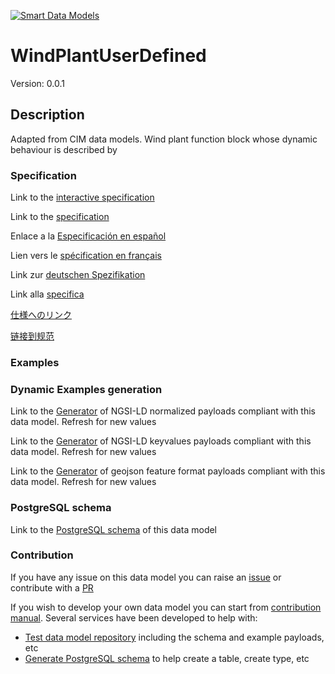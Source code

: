 [![Smart Data Models](https://smartdatamodels.org/wp-content/uploads/2022/01/SmartDataModels_logo.png "Logo")](https://smartdatamodels.org)
# WindPlantUserDefined
Version: 0.0.1

## Description 

Adapted from CIM data models. Wind plant function block whose dynamic behaviour is described by
### Specification

Link to the [interactive specification](https://swagger.lab.fiware.org/?url=https://smart-data-models.github.io/dataModel.EnergyCIM/WindPlantUserDefined/swagger.yaml)

Link to the [specification](https://github.com/smart-data-models/dataModel.EnergyCIM/blob/master/WindPlantUserDefined/doc/spec.md)

Enlace a la [Especificación en español](https://github.com/smart-data-models/dataModel.EnergyCIM/blob/master/WindPlantUserDefined/doc/spec_ES.md)

Lien vers le [spécification en français](https://github.com/smart-data-models/dataModel.EnergyCIM/blob/master/WindPlantUserDefined/doc/spec_FR.md)

Link zur [deutschen Spezifikation](https://github.com/smart-data-models/dataModel.EnergyCIM/blob/master/WindPlantUserDefined/doc/spec_DE.md)

Link alla [specifica](https://github.com/smart-data-models/dataModel.EnergyCIM/blob/master/WindPlantUserDefined/doc/spec_IT.md)

[仕様へのリンク](https://github.com/smart-data-models/dataModel.EnergyCIM/blob/master/WindPlantUserDefined/doc/spec_JA.md)

[链接到规范](https://github.com/smart-data-models/dataModel.EnergyCIM/blob/master/WindPlantUserDefined/doc/spec_ZH.md)
### Examples
### Dynamic Examples generation

Link to the [Generator](https://smartdatamodels.org/extra/ngsi-ld_generator.php?schemaUrl=https://raw.githubusercontent.com/smart-data-models/dataModel.EnergyCIM/master/WindPlantUserDefined/schema.json&email=info@smartdatamodels.org) of NGSI-LD normalized payloads compliant with this data model. Refresh for new values

Link to the [Generator](https://smartdatamodels.org/extra/ngsi-ld_generator_keyvalues.php?schemaUrl=https://raw.githubusercontent.com/smart-data-models/dataModel.EnergyCIM/master/WindPlantUserDefined/schema.json&email=info@smartdatamodels.org) of NGSI-LD keyvalues payloads compliant with this data model. Refresh for new values

Link to the [Generator](https://smartdatamodels.org/extra/geojson_features_generator.php?schemaUrl=https://raw.githubusercontent.com/smart-data-models/dataModel.EnergyCIM/master/WindPlantUserDefined/schema.json&email=info@smartdatamodels.org) of geojson feature format payloads compliant with this data model. Refresh for new values
### PostgreSQL schema

Link to the [PostgreSQL schema](https://github.com/smart-data-models/dataModel.EnergyCIM/blob/master/WindPlantUserDefined/schema.sql) of this data model
### Contribution

 If you have any issue on this data model you can raise an [issue](https://github.com/smart-data-models/dataModel.EnergyCIM/issues)  or contribute with a [PR](https://github.com/smart-data-models/dataModel.EnergyCIM/pulls)

 If you wish to develop your own data model you can start from [contribution manual](https://bit.ly/contribution_manual). Several services have been developed to help with: 
 - [Test data model repository](https://smartdatamodels.org/index.php/data-models-contribution-api/) including the schema and example payloads, etc
 - [Generate PostgreSQL schema](https://smartdatamodels.org/index.php/sql-service/) to help create a table, create type, etc